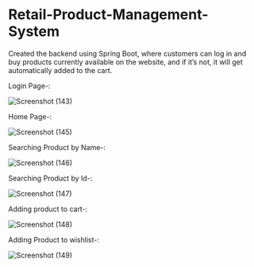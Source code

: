 # Retail-Product-Management-System


Created the backend using Spring Boot, where customers can log in and buy products currently available on the website, and if it’s not, it will get automatically added to the cart.

Login Page-:

![Screenshot (143)](https://user-images.githubusercontent.com/46858142/214853026-2ece6a18-b26d-4539-8a22-17134a074e19.png)

Home Page-:

![Screenshot (145)](https://user-images.githubusercontent.com/46858142/214853089-10c31eac-f951-46be-9b8e-fdc72956041f.png)

Searching Product by Name-:

![Screenshot (146)](https://user-images.githubusercontent.com/46858142/214853184-4629edab-c43f-41c0-aaeb-bcbdc678f574.png)

Searching Product by Id-:

![Screenshot (147)](https://user-images.githubusercontent.com/46858142/214853254-60a41ce7-4d96-4d19-8a2f-4f4da5ffc8d1.png)

Adding product to cart-:

![Screenshot (148)](https://user-images.githubusercontent.com/46858142/214853309-27692b1b-8275-4501-bc6d-26af0fd42a72.png)

Adding Product to wishlist-:

![Screenshot (149)](https://user-images.githubusercontent.com/46858142/214853371-24a1dd8c-e0a5-4276-a0c6-10bafe3905fc.png)
